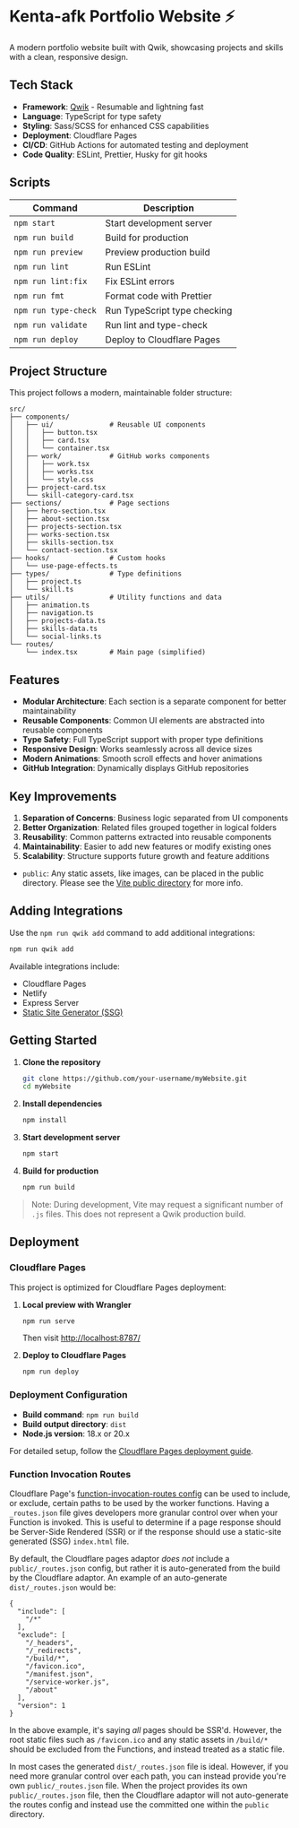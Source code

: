 # Kenta-afk Portfolio Website ⚡️

A modern portfolio website built with Qwik, showcasing projects and skills with a clean, responsive design.

## Tech Stack

- **Framework**: [Qwik](https://qwik.dev/) - Resumable and lightning fast
- **Language**: TypeScript for type safety
- **Styling**: Sass/SCSS for enhanced CSS capabilities
- **Deployment**: Cloudflare Pages
- **CI/CD**: GitHub Actions for automated testing and deployment
- **Code Quality**: ESLint, Prettier, Husky for git hooks

## Scripts

| Command | Description |
|---------|-------------|
| `npm start` | Start development server |
| `npm run build` | Build for production |
| `npm run preview` | Preview production build |
| `npm run lint` | Run ESLint |
| `npm run lint:fix` | Fix ESLint errors |
| `npm run fmt` | Format code with Prettier |
| `npm run type-check` | Run TypeScript type checking |
| `npm run validate` | Run lint and type-check |
| `npm run deploy` | Deploy to Cloudflare Pages |

## Project Structure

This project follows a modern, maintainable folder structure:

```
src/
├── components/
│   ├── ui/              # Reusable UI components
│   │   ├── button.tsx
│   │   ├── card.tsx
│   │   └── container.tsx
│   ├── work/            # GitHub works components
│   │   ├── work.tsx
│   │   ├── works.tsx
│   │   └── style.css
│   ├── project-card.tsx
│   └── skill-category-card.tsx
├── sections/            # Page sections
│   ├── hero-section.tsx
│   ├── about-section.tsx
│   ├── projects-section.tsx
│   ├── works-section.tsx
│   ├── skills-section.tsx
│   └── contact-section.tsx
├── hooks/               # Custom hooks
│   └── use-page-effects.ts
├── types/               # Type definitions
│   ├── project.ts
│   └── skill.ts
├── utils/               # Utility functions and data
│   ├── animation.ts
│   ├── navigation.ts
│   ├── projects-data.ts
│   ├── skills-data.ts
│   └── social-links.ts
└── routes/
    └── index.tsx        # Main page (simplified)
```

## Features

- **Modular Architecture**: Each section is a separate component for better maintainability
- **Reusable Components**: Common UI elements are abstracted into reusable components
- **Type Safety**: Full TypeScript support with proper type definitions
- **Responsive Design**: Works seamlessly across all device sizes
- **Modern Animations**: Smooth scroll effects and hover animations
- **GitHub Integration**: Dynamically displays GitHub repositories

## Key Improvements

1. **Separation of Concerns**: Business logic separated from UI components
2. **Better Organization**: Related files grouped together in logical folders
3. **Reusability**: Common patterns extracted into reusable components
4. **Maintainability**: Easier to add new features or modify existing ones
5. **Scalability**: Structure supports future growth and feature additions

- `public`: Any static assets, like images, can be placed in the public directory. Please see the [Vite public directory](https://vitejs.dev/guide/assets.html#the-public-directory) for more info.

## Adding Integrations

Use the `npm run qwik add` command to add additional integrations:

```bash
npm run qwik add
```

Available integrations include:
- Cloudflare Pages
- Netlify
- Express Server
- [Static Site Generator (SSG)](https://qwik.dev/qwikcity/guides/static-site-generation/)

## Getting Started

1. **Clone the repository**
   ```bash
   git clone https://github.com/your-username/myWebsite.git
   cd myWebsite
   ```

2. **Install dependencies**
   ```bash
   npm install
   ```

3. **Start development server**
   ```bash
   npm start
   ```

4. **Build for production**
   ```bash
   npm run build
   ```

> Note: During development, Vite may request a significant number of `.js` files. This does not represent a Qwik production build.

## Deployment

### Cloudflare Pages

This project is optimized for Cloudflare Pages deployment:

1. **Local preview with Wrangler**
   ```bash
   npm run serve
   ```
   Then visit [http://localhost:8787/](http://localhost:8787/)

2. **Deploy to Cloudflare Pages**
   ```bash
   npm run deploy
   ```

### Deployment Configuration

- **Build command**: `npm run build`
- **Build output directory**: `dist`
- **Node.js version**: 18.x or 20.x

For detailed setup, follow the [Cloudflare Pages deployment guide](https://developers.cloudflare.com/pages/framework-guides/deploy-anything/).

### Function Invocation Routes

Cloudflare Page's [function-invocation-routes config](https://developers.cloudflare.com/pages/platform/functions/routing/#functions-invocation-routes) can be used to include, or exclude, certain paths to be used by the worker functions. Having a `_routes.json` file gives developers more granular control over when your Function is invoked.
This is useful to determine if a page response should be Server-Side Rendered (SSR) or if the response should use a static-site generated (SSG) `index.html` file.

By default, the Cloudflare pages adaptor _does not_ include a `public/_routes.json` config, but rather it is auto-generated from the build by the Cloudflare adaptor. An example of an auto-generate `dist/_routes.json` would be:

```
{
  "include": [
    "/*"
  ],
  "exclude": [
    "/_headers",
    "/_redirects",
    "/build/*",
    "/favicon.ico",
    "/manifest.json",
    "/service-worker.js",
    "/about"
  ],
  "version": 1
}
```

In the above example, it's saying _all_ pages should be SSR'd. However, the root static files such as `/favicon.ico` and any static assets in `/build/*` should be excluded from the Functions, and instead treated as a static file.

In most cases the generated `dist/_routes.json` file is ideal. However, if you need more granular control over each path, you can instead provide you're own `public/_routes.json` file. When the project provides its own `public/_routes.json` file, then the Cloudflare adaptor will not auto-generate the routes config and instead use the committed one within the `public` directory.
